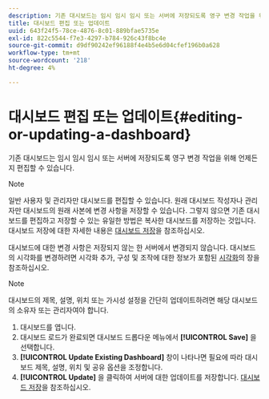 ```yaml
---
description: 기존 대시보드는 임시 임시 임시 또는 서버에 저장되도록 영구 변경 작업을 위해 언제든지 편집할 수 있습니다.
title: 대시보드 편집 또는 업데이트
uuid: 643f24f5-78ce-4876-8c01-889bfae5735e
exl-id: 822c5544-f7e3-4297-b784-926c43f8bc4e
source-git-commit: d9df90242ef96188f4e4b5e6d04cfef196b0a628
workflow-type: tm+mt
source-wordcount: '218'
ht-degree: 4%

---
```


# 대시보드 편집 또는 업데이트{#editing-or-updating-a-dashboard}

기존 대시보드는 임시 임시 임시 또는 서버에 저장되도록 영구 변경 작업을 위해 언제든지 편집할 수 있습니다.

>[!NOTE]
>
>일반 사용자 및 관리자만 대시보드를 편집할 수 있습니다. 원래 대시보드 작성자나 관리자만 대시보드의 원래 사본에 변경 사항을 저장할 수 있습니다. 그렇지 않으면 기존 대시보드를 편집하고 저장할 수 있는 유일한 방법은 복사한 대시보드를 저장하는 것입니다. 대시보드 저장에 대한 자세한 내용은 [대시보드 저장](../../../home/c-adobe-data-workbench-dashboard/c-dashboards/t-saving-a-dashboard.md#task-4132cf487bc640149c91afd0b7b0701e)을 참조하십시오.

대시보드에 대한 변경 사항은 저장되지 않는 한 서버에서 변경되지 않습니다. 대시보드의 시각화를 변경하려면 시각화 추가, 구성 및 조작에 대한 정보가 포함된 [시각화](../../../home/c-adobe-data-workbench-dashboard/c-visualizations/c-visualizations.md#concept-426ed20f270f4be48ecc3574f3078d8e)의 장을 참조하십시오.

>[!NOTE]
>
>대시보드의 제목, 설명, 위치 또는 가시성 설정을 간단히 업데이트하려면 해당 대시보드의 소유자 또는 관리자여야 합니다.

1. 대시보드를 엽니다.
1. 대시보드 로드가 완료되면 대시보드 드롭다운 메뉴에서 **[!UICONTROL Save]** 을 선택합니다.
1. **[!UICONTROL Update Existing Dashboard]** 창이 나타나면 필요에 따라 대시보드 제목, 설명, 위치 및 공유 옵션을 조정합니다.
1. **[!UICONTROL Update]** 을 클릭하여 서버에 대한 업데이트를 저장합니다. [대시보드 저장](../../../home/c-adobe-data-workbench-dashboard/c-dashboards/t-saving-a-dashboard.md#task-4132cf487bc640149c91afd0b7b0701e)을 참조하십시오.
